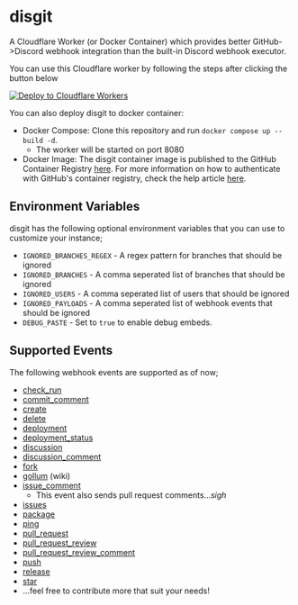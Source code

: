 # disgit
A Cloudflare Worker (or Docker Container) which provides better GitHub->Discord webhook integration than the built-in Discord webhook executor.

You can use this Cloudflare worker by following the steps after clicking the button below 

[![Deploy to Cloudflare Workers](https://deploy.workers.cloudflare.com/button)](https://deploy.workers.cloudflare.com/?url=https://github.com/JRoy/disgit)


You can also deploy disgit to docker container:
* Docker Compose: Clone this repository and run `docker compose up --build -d`.
  * The worker will be started on port 8080
* Docker Image: The disgit container image is published to the GitHub Container Registry [here](https://github.com/JRoy/disgit/pkgs/container/disgit). For more information on how to authenticate with GitHub's container registry, check the help article [here](https://docs.github.com/en/packages/working-with-a-github-packages-registry/working-with-the-container-registry#authenticating-to-the-container-registry). 

## Environment Variables
disgit has the following optional environment variables that you can use to customize your instance;
- `IGNORED_BRANCHES_REGEX` - A regex pattern for branches that should be ignored
- `IGNORED_BRANCHES` - A comma seperated list of branches that should be ignored
- `IGNORED_USERS` - A comma seperated list of users that should be ignored
- `IGNORED_PAYLOADS` - A comma seperated list of webhook events that should be ignored
- `DEBUG_PASTE` - Set to `true` to enable debug embeds.

## Supported Events
The following webhook events are supported as of now;
* [check_run](https://docs.github.com/en/developers/webhooks-and-events/webhook-events-and-payloads#check_run)
* [commit_comment](https://docs.github.com/en/developers/webhooks-and-events/webhook-events-and-payloads#commit_comment)
* [create](https://docs.github.com/en/developers/webhooks-and-events/webhook-events-and-payloads#create)
* [delete](https://docs.github.com/en/developers/webhooks-and-events/webhook-events-and-payloads#delete)
* [deployment](https://docs.github.com/en/developers/webhooks-and-events/webhooks/webhook-events-and-payloads#deployment)
* [deployment_status](https://docs.github.com/en/developers/webhooks-and-events/webhooks/webhook-events-and-payloads#deployment_status)
* [discussion](https://docs.github.com/en/developers/webhooks-and-events/webhook-events-and-payloads#discussion)
* [discussion_comment](https://docs.github.com/en/developers/webhooks-and-events/webhook-events-and-payloads#discussion_comment)
* [fork](https://docs.github.com/en/developers/webhooks-and-events/webhook-events-and-payloads#fork)
* [gollum](https://docs.github.com/en/developers/webhooks-and-events/webhooks/webhook-events-and-payloads#gollum) (wiki)
* [issue_comment](https://docs.github.com/en/developers/webhooks-and-events/webhook-events-and-payloads#issue_comment)
  * This event also sends pull request comments...*sigh*
* [issues](https://docs.github.com/en/developers/webhooks-and-events/webhook-events-and-payloads#issues)
* [package](https://docs.github.com/en/webhooks-and-events/webhooks/webhook-events-and-payloads#package)
* [ping](https://docs.github.com/en/developers/webhooks-and-events/webhook-events-and-payloads#ping)
* [pull_request](https://docs.github.com/en/developers/webhooks-and-events/webhook-events-and-payloads#pull_request)
* [pull_request_review](https://docs.github.com/en/developers/webhooks-and-events/webhook-events-and-payloads#pull_request_review)
* [pull_request_review_comment](https://docs.github.com/en/developers/webhooks-and-events/webhook-events-and-payloads#pull_request_review_comment)
* [push](https://docs.github.com/en/developers/webhooks-and-events/webhook-events-and-payloads#push)
* [release](https://docs.github.com/en/developers/webhooks-and-events/webhook-events-and-payloads#release)
* [star](https://docs.github.com/en/developers/webhooks-and-events/webhook-events-and-payloads#star)
* ...feel free to contribute more that suit your needs!
